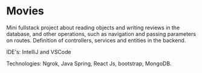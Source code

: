 # Movies
Mini fullstack project about reading objects and writing reviews in the database, and other operations, such as navigation and passing parameters on routes.
Definition of controllers, services and entities in the backend.

IDE's: IntelliJ and VSCode

Technologies: Ngrok, Java Spring, React Js, bootstrap, MongoDB.

